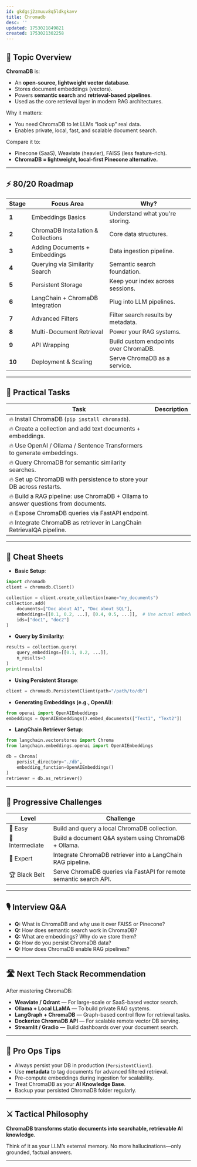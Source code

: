 ```yaml
---
id: gkdgsj2zmuuv8q5ldkgkavv
title: Chromadb
desc: ''
updated: 1753021849821
created: 1753021302258
---
```


## 📌 Topic Overview

**ChromaDB** is:

* An **open-source, lightweight vector database**.
* Stores document embeddings (vectors).
* Powers **semantic search** and **retrieval-based pipelines**.
* Used as the core retrieval layer in modern RAG architectures.

Why it matters:

* You need ChromaDB to let LLMs “look up” real data.
* Enables private, local, fast, and scalable document search.

Compare it to:

* Pinecone (SaaS), Weaviate (heavier), FAISS (less feature-rich).
* **ChromaDB = lightweight, local-first Pinecone alternative.**

---

## ⚡ 80/20 Roadmap

| Stage  | Focus Area                          | Why?                                  |
| ------ | ----------------------------------- | ------------------------------------- |
| **1**  | Embeddings Basics                   | Understand what you're storing.       |
| **2**  | ChromaDB Installation & Collections | Core data structures.                 |
| **3**  | Adding Documents + Embeddings       | Data ingestion pipeline.              |
| **4**  | Querying via Similarity Search      | Semantic search foundation.           |
| **5**  | Persistent Storage                  | Keep your index across sessions.      |
| **6**  | LangChain + ChromaDB Integration    | Plug into LLM pipelines.              |
| **7**  | Advanced Filters                    | Filter search results by metadata.    |
| **8**  | Multi-Document Retrieval            | Power your RAG systems.               |
| **9**  | API Wrapping                        | Build custom endpoints over ChromaDB. |
| **10** | Deployment & Scaling                | Serve ChromaDB as a service.          |

---

## 🚀 Practical Tasks

| Task                                                                               | Description |
| ---------------------------------------------------------------------------------- | ----------- |
| 🔥 Install ChromaDB (`pip install chromadb`).                                      |             |
| 🔥 Create a collection and add text documents + embeddings.                        |             |
| 🔥 Use OpenAI / Ollama / Sentence Transformers to generate embeddings.             |             |
| 🔥 Query ChromaDB for semantic similarity searches.                                |             |
| 🔥 Set up ChromaDB with persistence to store your DB across restarts.              |             |
| 🔥 Build a RAG pipeline: use ChromaDB + Ollama to answer questions from documents. |             |
| 🔥 Expose ChromaDB queries via FastAPI endpoint.                                   |             |
| 🔥 Integrate ChromaDB as retriever in LangChain RetrievalQA pipeline.              |             |

---

## 🧾 Cheat Sheets

* **Basic Setup**:

```python
import chromadb
client = chromadb.Client()

collection = client.create_collection(name="my_documents")
collection.add(
    documents=["Doc about AI", "Doc about SQL"],
    embeddings=[[0.1, 0.2, ...], [0.4, 0.5, ...]],  # Use actual embeddings
    ids=["doc1", "doc2"]
)
```

* **Query by Similarity**:

```python
results = collection.query(
    query_embeddings=[[0.1, 0.2, ...]],
    n_results=3
)
print(results)
```

* **Using Persistent Storage**:

```python
client = chromadb.PersistentClient(path="/path/to/db")
```

* **Generating Embeddings (e.g., OpenAI)**:

```python
from openai import OpenAIEmbeddings
embeddings = OpenAIEmbeddings().embed_documents(["Text1", "Text2"])
```

* **LangChain Retriever Setup**:

```python
from langchain.vectorstores import Chroma
from langchain.embeddings.openai import OpenAIEmbeddings

db = Chroma(
    persist_directory="./db",
    embedding_function=OpenAIEmbeddings()
)
retriever = db.as_retriever()
```

---

## 🎯 Progressive Challenges

| Level           | Challenge                                                          |
| --------------- | ------------------------------------------------------------------ |
| 🥉 Easy         | Build and query a local ChromaDB collection.                       |
| 🥈 Intermediate | Build a document Q\&A system using ChromaDB + Ollama.              |
| 🥇 Expert       | Integrate ChromaDB retriever into a LangChain RAG pipeline.        |
| 🏆 Black Belt   | Serve ChromaDB queries via FastAPI for remote semantic search API. |

---

## 🎙️ Interview Q\&A

* **Q:** What is ChromaDB and why use it over FAISS or Pinecone?
* **Q:** How does semantic search work in ChromaDB?
* **Q:** What are embeddings? Why do we store them?
* **Q:** How do you persist ChromaDB data?
* **Q:** How does ChromaDB enable RAG pipelines?

---

## 🛣️ Next Tech Stack Recommendation

After mastering ChromaDB:

* **Weaviate / Qdrant** — For large-scale or SaaS-based vector search.
* **Ollama + Local LLaMA** — To build private RAG systems.
* **LangGraph + ChromaDB** — Graph-based control flow for retrieval tasks.
* **Dockerize ChromaDB API** — For scalable remote vector DB serving.
* **Streamlit / Gradio** — Build dashboards over your document search.

---

## 🎩 Pro Ops Tips

* Always persist your DB in production (`PersistentClient`).
* Use **metadata** to tag documents for advanced filtered retrieval.
* Pre-compute embeddings during ingestion for scalability.
* Treat ChromaDB as your **AI Knowledge Base**.
* Backup your persisted ChromaDB folder regularly.

---

## ⚔️ Tactical Philosophy

**ChromaDB transforms static documents into searchable, retrievable AI knowledge.**

Think of it as your LLM’s external memory. No more hallucinations—only grounded, factual answers.

---
